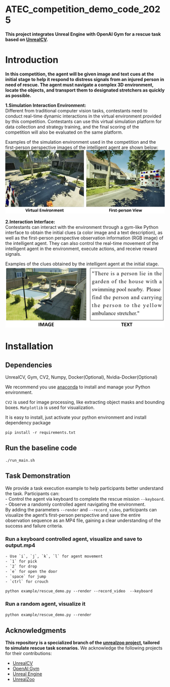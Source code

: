 ATEC_competition_demo_code_2025
===

[//]: # (Gym-Rescue: )
**This project integrates Unreal Engine with OpenAI Gym for a rescue task based on [UnrealCV](http://unrealcv.org/).**  

# Introduction

**In this competition, the agent will be given image and text cues at the initial stage to help it respond to distress signals from an injured person in need of rescue. The agent must navigate a complex 3D environment, locate the objects, and transport them to designated stretchers as quickly as possible.**

**1.Simulation Interaction Environment:**  
Different from traditional computer vision tasks, contestants need to conduct real-time dynamic interactions in the virtual environment provided by this competition. Contestants can use this virtual simulation platform for data collection and strategy training, and the final scoring of the competition will also be evaluated on the same platform.

Examples of the simulation environment used in the competition and the first-person perspective images of the intelligent agent are shown below:
![Description of the image](./Figure/image.png)

**2.Interaction Interface:**  
Contestants can interact with the environment through a gym-like Python interface to obtain the initial clues (a color image and a text description), as well as the first-person perspective observation information (RGB image) of the intelligent agent. They can also control the real-time movement of the intelligent agent in the environment, execute actions, and receive reward signals.

Examples of the clues obtained by the intelligent agent at the initial stage.  
![Description of the image](./Figure/task_cue.png)

# Installation

## Dependencies
UnrealCV, Gym, CV2, Numpy, Docker(Optional), Nvidia-Docker(Optional)
 
We recommend you use [anaconda](https://www.continuum.io/downloads) to install and manage your Python environment.

```CV2``` is used for image processing, like extracting object masks and bounding boxes. ```Matplotlib``` is used for visualization.




It is easy to install, just activate your python environment and install dependency package
```
pip install -r requirements.txt
```


## Run the baseline code
```
./run_main.sh
```
## Task Demonstration
We provide a task execution example to help participants better understand the task. Participants can:  
    - Control the agent via keyboard to complete the rescue mission ```--keyboard```.  
    - Observe a randomly controlled agent navigating the environment.  
By adding the parameters ```--render``` and ```--record_video```, participants can visualize the agent’s first-person perspective and save the entire observation sequence as an MP4 file, gaining a clear understanding of the success and failure criteria.
### Run a keyboard controlled agent, visualize and save to output.mp4
    - Use `i`, `j`, `k`, `l` for agent movement  
    - `1` for pick  
    - `2` for drop  
    - `e` for open the door  
    - `space` for jump  
    - `ctrl` for crouch  

```
python example/rescue_demo.py --render --record_video  --keyboard
```

### Run a random agent, visualize it
```
python example/rescue_demo.py --render 
```


##  Acknowledgments
**This repository is a specialized branch of the [unrealzoo project](http://unrealzoo.site/), tailored to simulate rescue task scenarios.**
We acknowledge the following projects for their contributions:
- [UnrealCV](https://unrealcv.org/)
- [OpenAI Gym](https://gym.openai.com/)
- [Unreal Engine](https://www.unrealengine.com/)
- [UnrealZoo](http://unrealzoo.site/)



